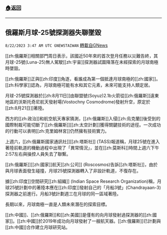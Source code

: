 ###  [:house:返回](README.md)
---


## 俄羅斯月球-25號探測器失聯墜毀
`8/22/2023 3:47 AM UTC GNEWSTAIWAN` [轉載自GNews](https://gnews.org/articles/1581231)

[[zh:俄羅斯]]相關部門周日表示，該國近50年來的首次登月任務以災難告終，其月球-25號(Luna-25)無人駕駛[[zh:宇宙]]探測器試圖降落在未經探索的月球南極時墜毀。

[[zh:俄羅斯]]正與[[zh:印度]]角逐，看誰成為第一個抵達月球南極的[[zh:國家]]。[[zh:科學家]]認為，月球南極可能有水和其它元素，未來可能支持人類定居。

月球-25號探測器於[[zh:8月11日]]由聯盟號(Soyuz)2.1b火箭從[[zh:俄羅斯]]遠東地區的沃斯托奇尼航天發射場(Vostochny Cosmodrome)發射升空，原定於[[zh:8月21日]]著陸。

西方的[[zh:政治]]和航空航天專家猜測，[[zh:俄羅斯]]入侵[[zh:烏克蘭]]後受到的國際制裁可能切斷了[[zh:俄羅斯]][[zh:太空計劃]]獲得關鍵技術的途徑。一次成功的行動可以表明[[zh:克里姆林宮]]仍然擁有技術實力。

上週六，[[zh:俄羅斯國家通訊社]][[zh:塔斯社]] (TASS)報道稱，月球25號在進入著陸前軌道的機動過程中出現了「異常情況」，並在[[zh:莫斯科]]時間上週六下午2:57左右與操控人員失去了聯繫。

[[zh:俄羅斯]][[zh:國家]]航天[[zh:公司]] (Roscosmos)告訴[[zh:塔斯社]]，由於與月球表面發生碰撞，月球25號探測器轉入了非設計軌道，不復存在。

據[[zh:印度]]空間研究[[zh:組織]] (Indian Space Research Organization)稱，月球25號計劃中的著陸本應在[[zh:印度]]發射自己的「月船3號」(Chandrayaan-3)探測器之前進行。月船3號計劃週三在月球的同一區域著陸。

長期以來，月球南極一直是人類未來潛在的探索目標。

[[zh:中國]]、[[zh:俄羅斯]]和[[zh:美國]]是僅有的向月球發射過探測器的[[zh:國家]]。[[zh:中國]]於2019年成功向月球發射了一艘航天器。[[zh:俄羅斯]]已計劃與[[zh:中國]]合作建立月球研究站。
